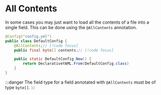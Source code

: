 # All Contents
In some cases you may just want to load all the contents of a file into a single field.
This can be done using the `@AllContents` annotation.
```java
@Config("config.yml")
public class DefaultConfig {
    @AllContents;// [!code focus]
    public final byte[] contents;// [!code focus]

    public static DefaultConfig New() {
        return DeclarativeYAML.From(DefaultConfig.class)
    }
}
```

:::danger
The field type for a field annotated with `@AllContents` must be of type `byte[]`.
:::
